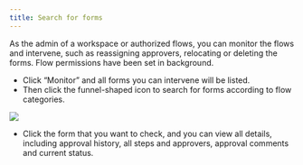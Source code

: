 ```yaml
---
title: Search for forms
---
```


As the admin of a workspace or authorized flows, you can monitor the flows and intervene, such as reassigning approvers, relocating or deleting the forms. Flow permissions have been set in background.

- Click “Monitor” and all forms you can intervene will be listed.
- Then click the funnel-shaped icon to search for forms according to flow categories.

![](/assets/us/workflow/filter.png)
- Click the form that you want to check, and you can view all details, including approval history, all steps and approvers, approval comments and current status.

